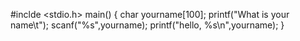 #inclde <stdio.h>
main()
{
  char yourname[100];
  printf("What is your name\t");
  scanf("%s",yourname);
    printf("hello, %s\n",yourname);
}
